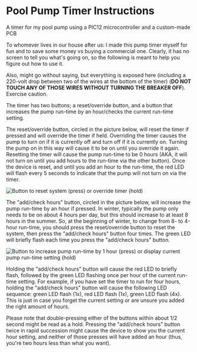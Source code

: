 # Pool Pump Timer Instructions
A timer for my pool pump using a PIC12 microcontroller and a custom-made PCB

To whomever lives in our house after us:
I made this pump timer myself for fun and to save some money vs buying a commercial one. Clearly, it has no screen to tell you what's going on, so the following is meant to help you figure out how to use it.

Also, might go without saying, but everything is exposed here (including a 220-volt drop between two of the wires at the bottom of the timer) (**DO NOT TOUCH ANY OF THOSE WIRES WITHOUT TURNING THE BREAKER OFF**). Exercise caution.

The timer has two buttons; a reset/override button, and a button that increases the pump run-time by an hour/checks the current run-time setting.

The reset/override button, circled in the picture below, will reset the timer if pressed and will override the timer if held. Overriding the timer causes the pump to turn on if it is currently off and turn off if it is currently on. Turning the pump on in this way will cause it to be on until you override it again. Resetting the timer will cause the pump run-time to be 0 hours (AKA, it will not turn on until you add hours to the run-time via the other button). Once the device is reset, and until you add an hour to the run-time, the red LED will flash every 5 seconds to indicate that the pump will not turn on via the timer.

![Button to reset system (press) or override timer (hold)](/images/rst_override.jpg)

The "add/check hours" button, circled in the picture below, will increase the pump run-time by an hour if pressed. In winter, typically the pump only needs to be on about 4 hours per day, but this should increase to at least 8 hours in the summer. So, at the beginning of winter, to change from 8- to 4-hour run-time, you should press the reset/override button to reset the system, then press the "add/check hours" button four times. The green LED will briefly flash each time you press the "add/check hours" button.

![Button to increase pump run-time by 1 hour (press) or display current pump run-time setting (hold)](/images/add_check.jpg)

Holding the "add/check hours" button will cause the red LED to briefly flash, followed by the green LED flashing once per hour of the current run-time setting. For example, if you have set the timer to run for four hours, holding the "add/check hours" button will cause the following LED sequence: green LED flash (1x), red LED flash (1x), green LED flash (4x). This is just in case you forget the current setting or are unsure you added the right amount of hours.

Please note that double-pressing either of the buttons within about 1/2 second might be read as a hold. Pressing the "add/check hours" button twice in rapid succession might cause the device to show you the current hour setting, and neither of those presses will have added an hour (thus, you're two hours less than what you want).
